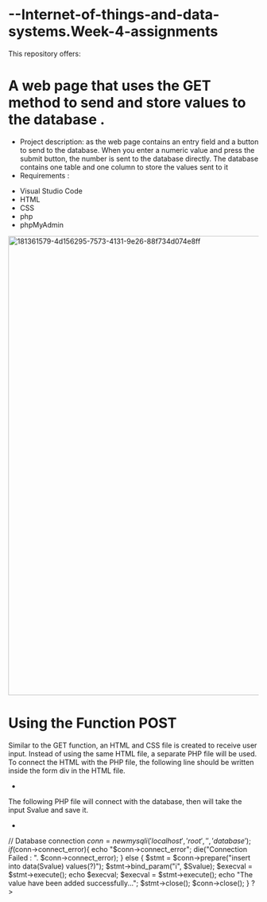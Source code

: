 # --Internet-of-things-and-data-systems.Week-4-assignments
This repository offers:
# A web page that uses the GET method to send and store values to the database .
* Project description:
as the web page contains an entry field and a button to send to the database.
When you enter a numeric value and press the submit button, the number is sent to the database directly.
The database contains one table and one column to store the values sent to it 
* Requirements :
- Visual Studio Code
- HTML
- CSS
- php
- phpMyAdmin

<img width="923" alt="181361579-4d156295-7573-4131-9e26-88f734d074e8ff" src="https://user-images.githubusercontent.com/108256116/182549741-a810085e-0363-4580-b0a4-34585326c7d0.png">



#  Using the Function POST
Similar to the GET function, an HTML and CSS file is created to receive user input. Instead of using the same HTML file, a separate PHP file will be used. To connect the HTML with the PHP file, the following line should be written inside the form div in the HTML file.

* <form action="connect.php" method="post">
    
The following PHP file will connect with the database, then will take the input Svalue and save it.

* <?php
    $Svalue = $_POST['Svalue'];
// Database connection
$conn = new mysqli('localhost','root','','database');
if($conn->connect_error){
    echo "$conn->connect_error";
    die("Connection Failed : ". $conn->connect_error);
} else {
    $stmt = $conn->prepare("insert into data(Svalue) values(?)");
    $stmt->bind_param("i", $Svalue);
    $execval = $stmt->execute();
    echo $execval;
    $execval = $stmt->execute();
    echo "The value have been added successfully...";
    $stmt->close();
    $conn->close();
}
?>
